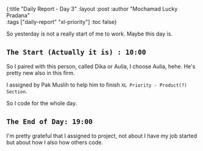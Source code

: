 {:title "Daily Report - Day 3"
 :layout :post
 :author "Mochamad Lucky Pradana"   
 :tags  ["daily-report" "xl-priority"]
 :toc false}

So yesterday is not a really start of me to work. Maybe this day is. 

## `The Start (Actually it is) : 10:00` 
So I paired with this person, called Dika or Aulia, I choose Aulia, hehe.
He's pretty new also in this firm.

I assigned by Pak Muslih to help him to finish `XL Priority - Product(?) Section`.

So I code for the whole day.

## `The End of Day: 19:00`
I'm pretty grateful that I assigned to project, not about I have my job started but about how I also how others code.
